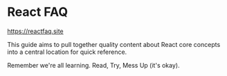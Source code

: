 # React FAQ

<a href="https://reactfaq.site">https://reactfaq.site</a>

This guide aims to pull together quality content about React core concepts into a central location for quick reference.

Remember we're all learning.  Read, Try, Mess Up (it's okay).